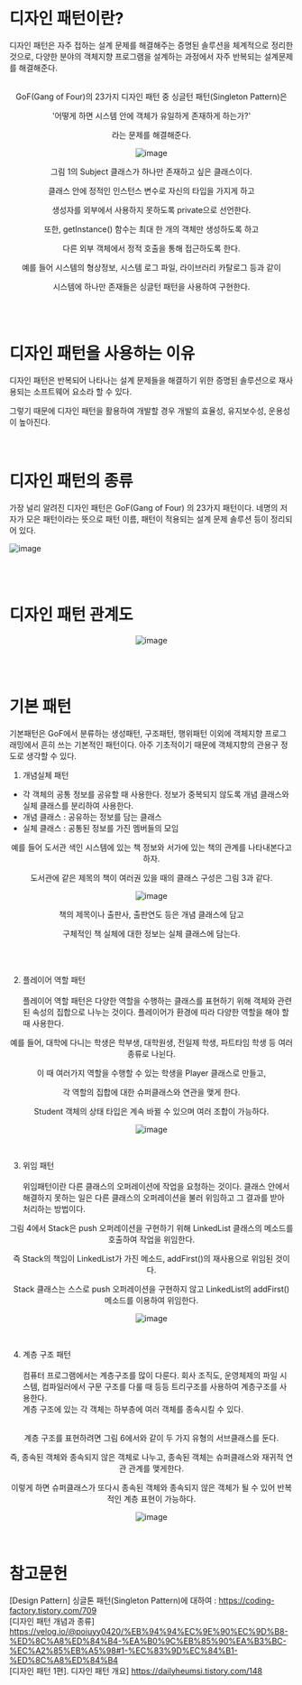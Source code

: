 # 디자인 패턴이란?
디자인 패턴은 자주 접하는 설계 문제를 해결해주는 증명된 솔루션을 체계적으로 정리한 것으로, 
다양한 분야의 객체지향 프로그램을 설계하는 과정에서 자주 반복되는 설계문제를 해결해준다.<br><br>

<div align="center">
GoF(Gang of Four)의 23가지 디자인 패턴 중 싱글턴 패턴(Singleton Pattern)은 

 '어떻게 하면 시스템 안에 객체가 유일하게 존재하게 하는가?'

라는 문제를 해결해준다.

![image](https://user-images.githubusercontent.com/93183070/158195390-1bb9a9df-d503-417e-bef3-9348a1edfab4.png)


 
그림 1의 Subject 클래스가 하나만 존재하고 싶은 클래스이다. 

클래스 안에 정적인 인스턴스 변수로 자신의 타입을 가지게 하고

생성자를 외부에서 사용하지 못하도록 private으로 선언한다.

또한, getInstance() 함수는 최대 한 개의 객체만 생성하도록 하고

다른 외부 객체에서 정적 호출을 통해 접근하도록 한다.

예를 들어 시스템의 형상정보, 시스템 로그 파일, 라이브러리 카탈로그 등과 같이

시스템에 하나만 존재들은 싱글턴 패턴을 사용하여 구현한다.
  
</div><br><br>

# 디자인 패턴을 사용하는 이유

디자인 패턴은 반복되어 나타나는 설계 문제들을 해결하기 위한 증명된 솔루션으로 재사용되는 소프트웨어 요소라 할 수 있다. 

그렇기 때문에 디자인 패턴을 활용하여 개발할 경우 개발의 효율성, 유지보수성, 운용성이 높아진다.<br><br><br>


# 디자인 패턴의 종류

가장 널리 알려진 디자인 패턴은 GoF(Gang of Four) 의 23가지 패턴이다. 네명의 저자가 모은 패턴이라는 뜻으로 패턴 이름, 패턴이 적용되는 설계 문제 솔루션 등이 정리되어 있다.<br>

![image](https://user-images.githubusercontent.com/93183070/158196324-e8cbf864-0540-4861-9186-669b031a5537.png)

<br><br>
# 디자인 패턴 관계도

<div align="center">
 
![image](https://user-images.githubusercontent.com/93183070/158344846-940181cc-b3c9-45da-b4fd-99dbec1e623e.png)

</div>
 
<br><br>

# 기본 패턴
기본패턴은 GoF에서 분류하는 생성패턴, 구조패턴, 행위패턴 이외에 객체지향 프로그래밍에서 흔히 쓰는 기본적인 패턴이다. 아주 기초적이기 때문에 객체지향의 관용구 정도로 생각할 수 있다.

1. 개념실체 패턴
- 각 객체의 공통 정보를 공유할 때 사용한다. 정보가 중복되지 않도록 개념 클래스와 실체 클래스를 분리하여 사용한다.
- 개념 클래스 : 공유하는 정보를 담는 클래스
- 실체 클래스 : 공통된 정보를 가진 멤버들의 모임


<div align="center">
예를 들어 도서관 색인 시스템에 있는 책 정보와 서가에 있는 책의 관계를 나타내본다고 하자. 

도서관에 같은 제목의 책이 여러권 있을 때의 클래스 구성은 그림 3과 같다.
  
![image](https://user-images.githubusercontent.com/93183070/158196869-afbe23ee-77d1-447c-82e3-02ded002c70d.png)
  
책의 제목이나 출판사, 출판연도 등은 개념 클래스에 담고

구체적인 책 실체에 대한 정보는 실체 클래스에 담는다.
</div><br><br>

2. 플레이어 역할 패턴<br><br>
플레이어 역할 패턴은 다양한 역할을 수행하는 클래스를 표현하기 위해 객체와 관련된 속성의 집합으로 나누는 것이다. 플레이어가 환경에 따라 다양한 역할을 해야 할 때 사용한다.

 
<div align="center">
예를 들어, 대학에 다니는 학생은 학부생, 대학원생, 전일제 학생, 파트타임 학생 등 여러 종류로 나뉜다.

이 때 여러가지 역할을 수행할 수 있는 학생을 Player 클래스로 만들고,

각 역할의 집합에 대한 슈퍼클래스와 연관을 맺게 한다.

Student 객체의 상태 타입은 계속 바뀔 수 있으며 여러 조합이 가능하다.
 
![image](https://user-images.githubusercontent.com/93183070/158336719-274f4de4-a486-441d-bd09-2a9db82cfb06.png)
</div><br>    

3. 위임 패턴<br><br>
위임패턴이란 다른 클래스의 오퍼레이션에 작업을 요청하는 것이다. 클래스 안에서 해결하지 못하는 일은 다른 클래스의 오퍼레이션을 불러 위임하고 그 결과를 받아 처리하는 방법이다. 

<div align="center">
그림 4에서 Stack은 push 오퍼레이션을 구현하기 위해 LinkedList 클래스의 메소드를 호출하여 작업을 위임한다.

즉 Stack의 책임이 LinkedList가 가진 메소드, addFirst()의 재사용으로 위임된 것이다. 

Stack 클래스는 스스로 push 오퍼레이션을 구현하지 않고 LinkedList의 addFirst() 메소드를 이용하여 위임한다.
 
![image](https://user-images.githubusercontent.com/93183070/158336843-a04909ad-f278-48f4-9389-542e9640d744.png)
</div><br>  

4. 계층 구조 패턴<br><br>
컴퓨터 프로그램에서는 계층구조를 많이 다룬다. 회사 조직도, 운영체제의 파일 시스템, 컴파일러에서 구문 구조를 다룰 때 등등 트리구조를 사용하여 계층구조를 사용한다. <br>
계층 구조에 있는 각 객체는 하부층에 여러 객체를 종속시킬 수 있다.<br>
<br>
<div align="center">
계층 구조를 표현하려면 그림 6에서와 같이 두 가지 유형의 서브클래스를 둔다.

즉, 종속된 객체와 종속되지 않은 객체로 나누고, 종속된 객체는 슈퍼클래스와 재귀적 연관 관계를 맺게한다.

이렇게 하면 슈퍼클래스가 또다시 종속된 객체와 종속되지 않은 객체가 될 수 있어 반복적인 계층 표현이 가능하다. 

 ![image](https://user-images.githubusercontent.com/93183070/158336999-b5dd9359-442c-4a71-9427-32c2fa045c95.png)

</div><br> 

# 참고문헌
[Design Pattern] 싱글톤 패턴(Singleton Pattern)에 대하여 : https://coding-factory.tistory.com/709<br>
[디자인 패턴 개념과 종류] https://velog.io/@poiuyy0420/%EB%94%94%EC%9E%90%EC%9D%B8-%ED%8C%A8%ED%84%B4-%EA%B0%9C%EB%85%90%EA%B3%BC-%EC%A2%85%EB%A5%98#1-%EC%83%9D%EC%84%B1-%ED%8C%A8%ED%84%B4<br>
[디자인 패턴 1편]. 디자인 패턴 개요] https://dailyheumsi.tistory.com/148<br>
